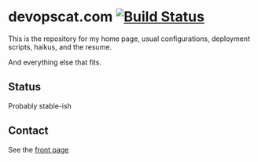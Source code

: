 # devopscat.com [![Build Status](https://travis-ci.org/smaslennikov/devopscat.com.svg?branch=master)](https://travis-ci.org/smaslennikov/devopscat.com)

This is the repository for my home page, usual configurations, deployment scripts, haikus, and the resume.

And everything else that fits.

## Status

Probably stable-ish

## Contact

See the [front page](https://devopscat.com)
